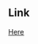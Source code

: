 ## Link
[Here](https://catalog.data.gov/de/dataset/motor-vehicle-crashes-vehicle-information-three-year-window)
